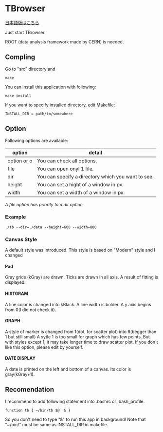 # TBrowser

[日本語版はこちら](README.ja.md)

Just start TBrowser.

ROOT (data analysis framework made by CERN) is needed.


## Compling

Go to "src" directory and

	make


You can install this application with following:

	make install

If you want to specify installed directory, edit Makefile:

	INSTALL_DIR = path/to/somewhere


## Option

Following options are available:

 option      | detail 
 ----------- | ------------------------------------------------- 
 option or o | You can check all options. 
 file        | You can open onyl 1 file.
 dir         | You can specify a directory which you want to see.
 height      | You can set a hight of a window in px. 
 width       | You can set a width of a window in px. 

*A file option has priority to a dir option.*

### Example

	./tb --dir=./data --height=600 --width=800

### Canvas Style

A default style was introduced.
This style is based on "Modern" style and I changed

#### Pad

Gray grids (kGray)  are drawn.
Ticks are drawn in all axis.
A result of fitting is displayed.

#### HISTGRAM

A line color is changed into kBlack.
A line width is bolder.
A y axis begins from 0(I did not check it).

#### GRAPH

A style of marker is changed from 1(dot, for scatter plot) into 6(begger than 1 but still small)
A sytle 1 is too small for graph which has few points.
But with styles except 1, it may take longer time to draw scatter plot.
If you don't like this option, please edit by yourself.

#### DATE DISPLAY

A date is printed on the left and bottom of a canvas.
Its color is gray(kGray+1).

## Recomendation

I recommend to add following statement into .bashrc or .bash_profile.

	function tb { ~/bin/tb $@  & }

So you don't need to type "&" to run this app in background!
Note that "~/bin/" must be same as INSTALL_DIR in makefile.
